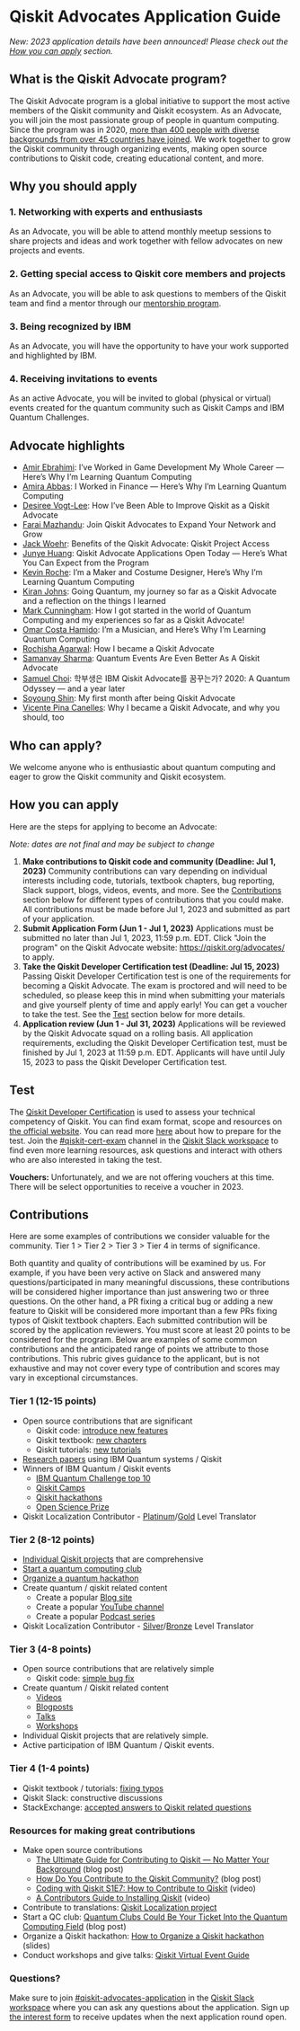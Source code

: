 # Qiskit Advocates Application Guide

*New: 2023 application details have been announced! Please check out the [How you can apply](#how-you-can-apply) section.*

## What is the Qiskit Advocate program?
The Qiskit Advocate program is a global initiative to support the most active members of the Qiskit community and Qiskit ecosystem. As an Advocate, you will join the most passionate group of people in quantum computing. Since the program was in 2020, [more than 400 people with diverse backgrounds from over 45 countries have joined](https://qiskit.org/advocates/). We work together to grow the Qiskit community through organizing events, making open source contributions to Qiskit code, creating educational content, and more.

## Why you should apply

### 1. Networking with experts and enthusiasts
As an Advocate, you will be able to attend monthly meetup sessions to share projects and ideas and work together with fellow advocates on new projects and events.

### 2. Getting special access to Qiskit core members and projects
As an Advocate, you will be able to ask questions to members of the Qiskit team and find a mentor through our [mentorship program](http://qisk.it/advocate-mentorship).

### 3. Being recognized by IBM
As an Advocate, you will have the opportunity to have your work supported and highlighted by IBM.

### 4. Receiving invitations to events
As an active Advocate, you will be invited to global (physical or virtual) events created for the quantum community such as Qiskit Camps and IBM Quantum Challenges.

## Advocate highlights

- [Amir Ebrahimi](https://medium.com/qiskit/ive-worked-in-game-development-my-whole-career-here-s-why-i-m-learning-quantum-computing-41bd179b70f2): I’ve Worked in Game Development My Whole Career — Here’s Why I’m Learning Quantum Computing
- [Amira Abbas](https://medium.com/qiskit/i-worked-in-finance-heres-why-i-m-learning-quantum-computing-9c1ec9b0b4a2): I Worked in Finance — Here’s Why I’m Learning Quantum Computing
- [Desiree Vogt-Lee](https://medium.com/qiskit/how-ive-been-able-to-improve-qiskit-as-a-qiskit-advocate-a85f14faf89d): How I’ve Been Able to Improve Qiskit as a Qiskit Advocate
- [Farai Mazhandu](https://medium.com/qiskit/join-qiskit-advocates-to-expand-your-network-and-grow-a48e390681b6): Join Qiskit Advocates to Expand Your Network and Grow
- [Jack Woehr](https://medium.com/qiskit/benefits-of-the-qiskit-advocate-qiskit-project-access-a9d7824bfd85): Benefits of the Qiskit Advocate: Qiskit Project Access
- [Junye Huang](https://medium.com/qiskit/qiskit-advocate-applications-open-today-heres-what-you-can-expect-from-the-program-a1b7878f86b8): Qiskit Advocate Applications Open Today — Here’s What You Can Expect from the Program
- [Kevin Roche](https://medium.com/qiskit/im-a-maker-and-costume-designer-here-s-why-i-m-learning-quantum-computing-1972a51b43f7): I’m a Maker and Costume Designer, Here’s Why I’m Learning Quantum Computing
-  [Kiran Johns](https://www.kiranjohns.com/blog/going-quantum/): Going Quantum, my journey so far as a Qiskit Advocate and a reflection on the things I learned
- [Mark Cunningham](https://markcunningham.tech/2020/07/07/how-i-got-started-in-the-world-of-quantum-computing-and-my-experiences-so-far-as-a-qiskit-advocate/): How I got started in the world of Quantum Computing and my experiences so far as a Qiskit Advocate!
- [Omar Costa Hamido](https://medium.com/qiskit/im-a-musician-and-here-s-why-i-m-learning-quantum-computing-db28c2aba7ac): I’m a Musician, and Here’s Why I’m Learning Quantum Computing
- [Rochisha Agarwal](https://medium.com/@rochishaagarwal/how-i-became-a-qiskit-advocate-601cf59536cc): How I became a Qiskit Advocate
- [Samanvay Sharma](https://medium.com/qiskit/quantum-events-are-even-better-as-a-qiskit-advocate-28e24e72dba9): Quantum Events Are Even Better As A Qiskit Advocate
- [Samuel Choi](https://visbyrain.medium.com/%ED%95%99%EB%B6%80%EC%83%9D%EC%9D%80-ibm-qiskit-advocate%EB%A5%BC-%EA%BF%88%EA%BE%B8%EB%8A%94%EA%B0%80-767738a3082d): 학부생은 IBM Qiskit Advocate를 꿈꾸는가? 2020: A Quantum Odyssey — and a year later
- [Soyoung Shin](https://sophy-shin.medium.com/my-first-month-after-being-qiskit-advocate-9f03588d739e): My first month after being Qiskit Advocate
- [Vicente Pina Canelles](https://medium.com/qiskit/why-i-became-a-qiskit-advocate-and-you-should-too-dc4ca7f6c6c5): Why I became a Qiskit Advocate, and why you should, too


## Who can apply?
We welcome anyone who is enthusiastic about quantum computing and eager to grow the Qiskit community and Qiskit ecosystem.

## How you can apply

Here are the steps for applying to become an Advocate:

*Note: dates are not final and may be subject to change*

1. **Make contributions to Qiskit code and community (Deadline: Jul 1, 2023)**
Community contributions can vary depending on individual interests including code, tutorials, textbook chapters, bug reporting, Slack support, blogs, videos, events, and more. See the [Contributions](#contributions) section below for different types of contributions that you could make. All contributions must be made before Jul 1, 2023 and submitted as part of your application. 
2. **Submit Application Form (Jun 1 - Jul 1, 2023)**
Applications must be submitted no later than Jul 1, 2023, 11:59 p.m. EDT. Click "Join the program" on the Qiskit Advocate website: https://qiskit.org/advocates/ to apply.
3. **Take the Qiskit Developer Certification test (Deadline: Jul 15, 2023)**
Passing Qiskit Developer Certification test is one of the requirements for becoming a Qiskit Advocate. The exam is proctored and will need to be scheduled, so please keep this in mind when submitting your materials and give yourself plenty of time and apply early! You can get a voucher to take the test. See the [Test](#test) section below for more details.
4. **Application review (Jun 1 - Jul 31, 2023)** 
Applications will be reviewed by the Qiskit Advocate squad on a rolling basis. All application requirements, excluding the Qiskit Developer Certification test, must be finished by Jul 1, 2023 at 11:59 p.m. EDT. 
Applicants will have until July 15, 2023 to pass the Qiskit Developer Certification test.

## Test

The [Qiskit Developer Certification](https://www.ibm.com/blogs/research/2021/03/quantum-developer-certification/) is used to assess your technical competency of Qiskit. You can find exam format, scope and resources on [the official website](https://www.ibm.com/training/certification/C0010300). You can read more [here](https://medium.com/qiskit/learn-more-about-the-ibm-quantum-developer-certification-and-how-to-take-it-for-free-d237f9765dc5) about how to prepare for the test. Join the [#qiskit-cert-exam](https://qiskit.slack.com/archives/C0272SW2L0H) channel in the [Qiskit Slack workspace](https://ibm.co/joinqiskitslack) to find even more learning resources, ask questions and interact with others who are also interested in taking the test.

**Vouchers:** Unfortunately, and we are not offering vouchers at this time. There will be select opportunities to receive a voucher in 2023.

## Contributions

Here are some examples of contributions we consider valuable for the community. Tier 1 > Tier 2 > Tier 3 > Tier 4 in terms of significance.

Both quantity and quality of contributions will be examined by us. For example, if you have been very active on Slack and answered many questions/participated in many meaningful discussions, these contributions will be considered higher importance than just answering two or three questions. On the other hand, a PR fixing a critical bug or adding a new feature to Qiskit will be considered more important than a few PRs fixing typos of Qiskit textbook chapters. Each submitted contribution will be scored by the application reviewers. You must score at least 20 points to be considered for the program. Below are examples of some common contributions and the anticipated range of points we attribute to those contributions. This rubric gives guidance to the applicant, but is not exhaustive and may not cover every type of contribution and scores may vary in exceptional circumstances.

### Tier 1 (12-15 points)
- Open source contributions that are significant
    - Qiskit code: [introduce new features](https://github.com/Qiskit/qiskit-terra/pull/2445)
    - Qiskit textbook: [new chapters](https://github.com/qiskit-community/qiskit-textbook/pull/452)
    - Qiskit tutorials: [new tutorials](https://github.com/Qiskit/qiskit-tutorials/pull/1058)
- [Research papers](https://arxiv.org/abs/2102.01153) using IBM Quantum systems / Qiskit
- Winners of IBM Quantum / Qiskit events
    - [IBM Quantum Challenge top 10](https://www.ibm.com/blogs/research/2020/12/quantum-challenge-fall-results/)
    - [Qiskit Camps](https://medium.com/qiskit/recap-of-qiskit-camp-2019-4d95f07dd179)
    - [Qiskit hackathons](https://medium.com/qiskit/feel-the-rhythm-of-quantum-with-our-qiskit-hackathon-korea-e80c27fdb9f9)
    - [Open Science Prize](https://www.ibm.com/blogs/research/2020/11/open-science-prize/)
- Qiskit Localization Contributor - [Platinum](https://www.credly.com/org/ibm/badge/qiskit-localization-contributor-platinum-level-translator-2022)/[Gold](https://www.credly.com/org/ibm/badge/qiskit-localization-contributor-gold-level-translator-2022) Level Translator

### Tier 2 (8-12 points)
- [Individual Qiskit projects](https://github.com/jwoehr/qisjob) that are comprehensive
- [Start a quantum computing club](https://medium.com/qiskit/quantum-clubs-could-be-your-ticket-into-the-quantum-computing-field-8a29541384fb)
- [Organize a quantum hackathon](https://slides.com/huangjunye/how-to-organize-a-qiskit-hackathon)
- Create quantum / qiskit related content
    - Create a popular [Blog site](https://thequantumaviary.blogspot.com)
    - Create a popular [YouTube channel](https://www.youtube.com/channel/UCzaYH6WeohiHKj3Ih_GdZdQ)
    - Create a popular [Podcast series](https://anchor.fm/quantumcomputingnow)
- Qiskit Localization Contributor - [Silver](https://www.credly.com/org/ibm/badge/qiskit-localization-contributor-silver-level-translator-2022)/[Bronze](https://www.credly.com/org/ibm/badge/qiskit-localization-contributor-bronze-level-translator-2022) Level Translator

### Tier 3 (4-8 points)
- Open source contributions that are relatively simple
    - Qiskit code: [simple bug fix](https://github.com/Qiskit/qiskit-terra/pull/2956)
- Create quantum / Qiskit related content
    - [Videos](https://www.youtube.com/watch?v=aPCZcv-5qfA)
    - [Blogposts](https://medium.com/@huangjunye/from-qiskit-camp-to-qiskit-hackathon-singapore-6ef42ffcc3b)
    - [Talks](https://www.youtube.com/watch?v=0FCno2V7JxQ)
    - [Workshops](https://www.youtube.com/watch?v=GVepDuQ5bGg)
- Individual Qiskit projects that are relatively simple.
- Active participation of IBM Quantum / Qiskit events.

### Tier 4 (1-4 points)
- Qiskit textbook / tutorials: [fixing typos](https://github.com/Qiskit/qiskit-tutorials/pull/1125)
- Qiskit Slack: constructive discussions
- StackExchange: [accepted answers to Qiskit related questions](https://quantumcomputing.stackexchange.com/questions/6326/how-to-calculate-the-fidelity-of-a-certain-gate-of-a-ibmq-device-in-qiskit-using/6361#6361)

### Resources for making great contributions

- Make open source contributions
    - [The Ultimate Guide for Contributing to Qiskit — No Matter Your Background](https://medium.com/qiskit/the-ultimate-guide-for-contributing-to-qiskit-no-matter-your-background-f709470b0461)  (blog post)
    - [How Do You Contribute to the Qiskit Community?](https://medium.com/qiskit/how-do-you-contribute-to-the-qiskit-community-9f4a42cd2500) (blog post)
    - [Coding with Qiskit S1E7: How to Contribute to Qiskit](https://www.youtube.com/watch?v=QjZdvNgYl3s&list=PLOFEBzvs-Vvp2xg9-POLJhQwtVktlYGbY&index=7) (video)
    - [A Contributors Guide to Installing Qiskit](https://youtu.be/Pix2MFCtiOo) (video)
- Contribute to translations: [Qiskit Localization project](https://github.com/qiskit-community/qiskit-translations#to-sign-up-to-participate-in-translations) 
- Start a QC club: [Quantum Clubs Could Be Your Ticket Into the Quantum Computing Field](https://medium.com/qiskit/quantum-clubs-could-be-your-ticket-into-the-quantum-computing-field-8a29541384fb) (blog post)
- Organize a Qiskit hackathon: [How to Organize a Qiskit hackathon](https://slides.com/huangjunye/how-to-organize-a-qiskit-hackathon) (slides)
- Conduct workshops and give talks: [Qiskit Virtual Event Guide](https://qiskit-community.github.io/virtual-event-guide/)

### Questions?

Make sure to join [#qiskit-advocates-application](https://qiskit.slack.com/archives/CMXDMFNN5) in the [Qiskit Slack workspace](https://ibm.co/joinqiskitslack) where you can ask any questions about the application. Sign up [the interest form](https://airtable.com/shrt7lqrHDWO56W9x) to receive updates when the next application round open.
